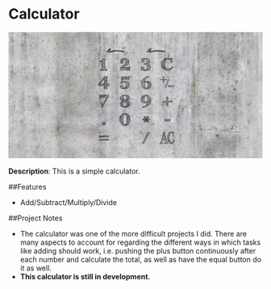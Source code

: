 # Calculator

![Calulator](/img/calculator.png)

**Description**: This is a simple calculator. 

##Features
* Add/Subtract/Multiply/Divide

##Project Notes
  * The calculator was one of the more difficult projects I did. There are many aspects to 
    account for regarding the different ways in which tasks like adding should work, i.e. pushing 
    the plus button continuously after each number and calculate the total, as well as have the equal button
    do it as well.
  * **This calculator is still in development.**
